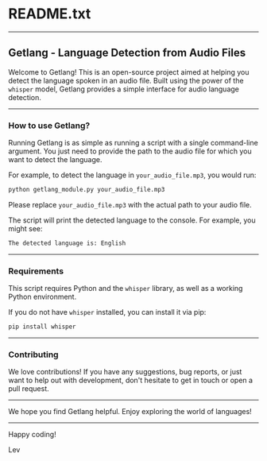 # README.txt

---
## Getlang - Language Detection from Audio Files

Welcome to Getlang! This is an open-source project aimed at helping you detect the language spoken in an audio file. Built using the power of the `whisper` model, Getlang provides a simple interface for audio language detection.

---

### How to use Getlang?

Running Getlang is as simple as running a script with a single command-line argument. You just need to provide the path to the audio file for which you want to detect the language.

For example, to detect the language in `your_audio_file.mp3`, you would run:

```bash
python getlang_module.py your_audio_file.mp3
```

Please replace `your_audio_file.mp3` with the actual path to your audio file.

The script will print the detected language to the console. For example, you might see:

```bash
The detected language is: English
```

---

### Requirements

This script requires Python and the `whisper` library, as well as a working Python environment. 

If you do not have `whisper` installed, you can install it via pip:

```bash
pip install whisper
```

---

### Contributing

We love contributions! If you have any suggestions, bug reports, or just want to help out with development, don't hesitate to get in touch or open a pull request.

---

We hope you find Getlang helpful. Enjoy exploring the world of languages!

---

Happy coding!

Lev
